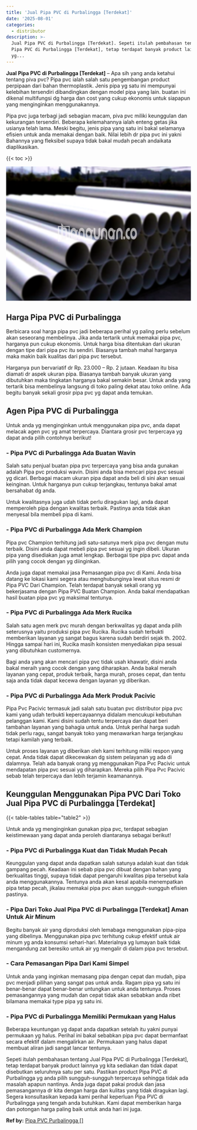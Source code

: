 ```yaml
---
title: 'Jual Pipa PVC di Purbalingga [Terdekat]'
date: '2025-08-01'
categories:
  - distributor
description: >-
  Jual Pipa PVC di Purbalingga [Terdekat]. Sepeti itulah pembahasan tentang Jual
  Pipa PVC di Purbalingga [Terdekat], tetap terdapat banyak product lainnya
  yg...
---
```


**Jual Pipa PVC di Purbalingga \[Terdekat\]** – Apa sih yang anda ketahui tentang piva pvc? Pipa pvc ialah salah satu pengembangan product perpipaan dari bahan thermoplastik. Jenis pipa yg satu ini mempunyai kelebihan tersendiri dibandingkan dengan model pipa yang lain. buatan ini dikenal multifungsi dg harga dan cost yang cukup ekonomis untuk siapapun yang menginginkan menggunakannya.

Pipa pvc juga terbagi jadi sebagian macam, piva pvc miliki keunggulan dan kekurangan tersendiri. Beberapa kelemahannya ialah enteng getas jika usianya telah lama. Meski begitu, jenis pipa yang satu ini bakal selamanya efisien untuk anda memakai dengan baik. Nilai lebih dr pipa pvc ini yakni Bahannya yang fleksibel supaya tidak bakal mudah pecah andaikata diaplikasikan.

{{< toc >}}

![Jual Pipa PVC di Purbalingga [Terdekat]](/images/jaul-pipa-pvc-06.png)

## Harga Pipa PVC di Purbalingga

Berbicara soal harga pipa pvc jadi beberapa perihal yg paling perlu sebelum akan seseorang membelinya. Jika anda tertarik untuk memakai pipa pvc, harganya pun cukup ekonomis. Untuk harga bisa ditentukan dari ukuran dengan tipe dari pipa pvc itu sendiri. Biasanya tambah mahal harganya maka makin baik kualitas dari pipa pvc tersebut.

Harganya pun bervariatif dr Rp. 23.000 – Rp. 2 jutaan. Keadaan itu bisa diamati dr aspek ukuran pipa. Biasanya tambah banyak ukuran yang dibutuhkan maka tingkatan harganya bakal semakin besar. Untuk anda yang tertarik bisa membelinya langsung di toko paling dekat atau toko online. Ada begitu banyak sekali grosir pipa pvc yg dapat anda temukan.

## Agen Pipa PVC di Purbalingga

Untuk anda yg menginginkan untuk menggunakan pipa pvc, anda dapat melacak agen pvc yg amat terpercaya. Diantara grosir pvc terpercaya yg dapat anda pilih contohnya berikut!

### \- Pipa PVC di Purbalingga Ada Buatan Wavin

Salah satu penjual buatan pipa pvc terpercaya yang bisa anda gunakan adalah Pipa pvc produksi wavin. Disini anda bisa mencari pipa pvc sesuai yg dicari. Berbagai macam ukuran pipa dapat anda beli di sini akan sesuai keinginan. Untuk harganya pun cukup terjangkau, tentunya bakal amat bersahabat dg anda.

Untuk kwalitasnya juga udah tidak perlu diragukan lagi, anda dapat memperoleh pipa dengan kwalitas terbaik. Pastinya anda tidak akan menyesal bila membeli pipa di kami.

### \- Pipa PVC di Purbalingga Ada Merk Champion

Pipa pvc Champion terhitung jadi satu-satunya merk pipa pvc dengan mutu terbaik. Disini anda dapat mebeli pipa pvc sesuai yg ingin dibeli. Ukuran pipa yang disediakan juga amat lengkap. Berbagai tipe pipa pvc dapat anda pilih yang cocok dengan yg diinginkan.

Anda juga dapat memakai jasa Pemasangan pipa pvc di Kami. Anda bisa datang ke lokasi kami segera atau menghubunginya lewat situs resmi dr Pipa PVC Dari Champion. Telah terdapat banyak sekali orang yg bekerjasama dengan Pipa PVC Buatan Champion. Anda bakal mendapatkan hasil buatan pipa pvc yg maksimal tentunya.

### \- Pipa PVC di Purbalingga Ada Merk Rucika

Salah satu agen merk pvc murah dengan berkwalitas yg dapat anda pilih seterusnya yaitu produksi pipa pvc Rucika. Rucika sudah terbukti memberikan layanan yg sangat bagus karena sudah berdiri sejak th. 2002. Hingga sampai hari ini, Rucika masih konsisten menyediakan pipa sesuai yang dibutuhkan customernya.

Bagi anda yang akan mencari pipa pvc tidak usah khawatir, disini anda bakal meraih yang cocok dengan yang diharapkan. Anda bakal meraih layanan yang cepat, produk terbaik, harga murah, proses cepat, dan tentu saja anda tidak dapat kecewa dengan layanan yg diberikan.

### \- Pipa PVC di Purbalingga Ada Merk Produk Pacivic

Pipa Pvc Pacivic termasuk jadi salah satu buatan pvc distributor pipa pvc kami yang udah terbukti kepercayaannya didalam mencukupi kebutuhan pelanggan kami. Kami disini sudah tentu terpercaya dan dapat beri tambahan layanan yang bahagia untuk anda. Untuk perihal harga sudah tidak perlu ragu, sangat banyak toko yang menawarkan harga terjangkau tetapi kamilah yang terbaik.

Untuk proses layanan yg diberikan oleh kami terhitung miliki respon yang cepat. Anda tidak dapat dikecewakan dg sistem pelayanan yg ada di dalamnya. Telah ada banyak orang yg menggunakan Pipa Pvc Pacivic untuk mendapatan pipa pvc sesuai yg diharapkan. Mereka pilih Pipa Pvc Pacivic sebab telah terpercaya dan lebih terjamin keamanannya.

## Keunggulan Menggunakan Pipa PVC Dari Toko Jual Pipa PVC di Purbalingga \[Terdekat\]

{{< table-tables table="table2" >}}

Untuk anda yg menginginkan gunakan pipa pvc, terdapat sebagian keistimewaan yang dapat anda peroleh diantaranya sebagai berikut!

### \- Pipa PVC di Purbalingga Kuat dan Tidak Mudah Pecah

Keunggulan yang dapat anda dapatkan salah satunya adalah kuat dan tidak gampang pecah. Keadaan ini sebab pipa pvc dibuat dengan bahan yang berkualitas tinggi, supaya tidak dapat pengaruhi kwalitas pipa tersebut kala anda menggunakannya. Tentunya anda akan kesal apabila menempatkan pipa tetap pecah, jikalau memakai pipa pvc akan sungguh-sungguh efisien pastinya.

### \- Pipa Dari Toko Jual Pipa PVC di Purbalingga \[Terdekat\] Aman Untuk Air Minum

Begitu banyak air yang diproduksi oleh lemabaga menggunakan pipa-pipa yang dibelinya. Menggunakan pipa pvc terhitung cukup efektif untuk air minum yg anda konsumsi sehari-hari. Materialnya yg lumayan baik tidak mengandung zat beresiko untuk air yg mengalir di dalam pipa pvc tersebut.

### \- Cara Pemasangan Pipa Dari Kami Simpel

Untuk anda yang inginkan memasang pipa dengan cepat dan mudah, pipa pvc menjadi pilihan yang sangat pas untuk anda. Ragam pipa yg satu ini benar-benar dapat benar-benar untungkan untuk anda tentunya. Proses pemasangannya yang mudah dan cepat tidak akan sebabkan anda ribet bilamana memakai type pipa yg satu ini.

### \- Pipa PVC di Purbalingga Memiliki Permukaan yang Halus

Beberapa keuntungan yg dapat anda dapatkan setelah itu yakni punyai permukaan yg halus. Perihal ini bakal sebabkan pipa pvc dapat bermanfaat secara efektif dalam mengalirkan air. Permukaan yang halus dapat membuat aliran jadi sangat lancar tentunya.

Sepeti itulah pembahasan tentang Jual Pipa PVC di Purbalingga \[Terdekat\], tetap terdapat banyak product lainnya yg kita sediakan dan tidak dapat disebutkan seluruhnya satu per satu. Pastikan product Pipa PVC di Purbalingga yg anda pilih sungguh-sungguh terpercaya sehingga tidak ada masalah apapun nantinya. Anda juga dapat pakai produk dan jasa pemasangannya dr kita dengan harga dan kulitas yang tidak diragukan lagi. Segera konsultasikan kepada kami perihal keperluan Pipa PVC di Purbalingga yang tengah anda butuhkan. Kami dapat memberikan harga dan potongan harga paling baik untuk anda hari ini juga.

**Ref by:** [Pipa PVC Purbalingga []](https://id.wikipedia.org/wiki/Pipa)
